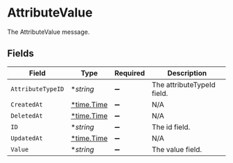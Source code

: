 # AttributeValue

The AttributeValue message.


## Fields

| Field                                      | Type                                       | Required                                   | Description                                |
| ------------------------------------------ | ------------------------------------------ | ------------------------------------------ | ------------------------------------------ |
| `AttributeTypeID`                          | **string*                                  | :heavy_minus_sign:                         | The attributeTypeId field.                 |
| `CreatedAt`                                | [*time.Time](https://pkg.go.dev/time#Time) | :heavy_minus_sign:                         | N/A                                        |
| `DeletedAt`                                | [*time.Time](https://pkg.go.dev/time#Time) | :heavy_minus_sign:                         | N/A                                        |
| `ID`                                       | **string*                                  | :heavy_minus_sign:                         | The id field.                              |
| `UpdatedAt`                                | [*time.Time](https://pkg.go.dev/time#Time) | :heavy_minus_sign:                         | N/A                                        |
| `Value`                                    | **string*                                  | :heavy_minus_sign:                         | The value field.                           |